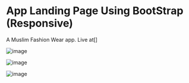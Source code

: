 # App Landing Page Using BootStrap (Responsive)

A Muslim Fashion Wear app.  Live at[]

![image](https://github.com/taufeeq-g/App-Landing-Page-BootStrap-Responsive/assets/125188738/105ca36f-09c8-46d3-8229-d8218856cd12)

![image](https://github.com/taufeeq-g/App-Landing-Page-BootStrap-Responsive/assets/125188738/fe47edaf-d26f-4cba-aef2-d9f2d516f843)

![image](https://github.com/taufeeq-g/App-Landing-Page-BootStrap-Responsive/assets/125188738/429e5c08-09d1-4c0c-9acd-25d5b86fb91d)

